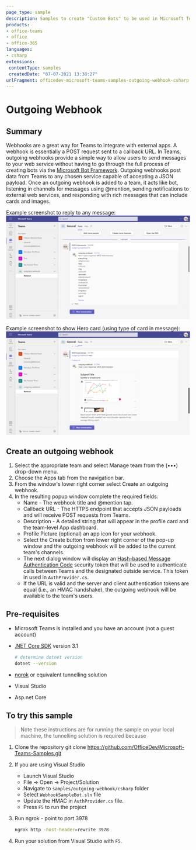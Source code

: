 ```yaml
---
page_type: sample
description: Samples to create "Custom Bots" to be used in Microsoft Teams.
products:
- office-teams
- office
- office-365
languages:
- csharp
extensions:
 contentType: samples
 createdDate: "07-07-2021 13:38:27"
urlFragment: officedev-microsoft-teams-samples-outgoing-webhook-csharp
---
```


# Outgoing Webhook

## Summary

Webhooks are a great way for Teams to integrate with external apps. A webhook is essentially a POST request sent to a callback URL. In Teams, outgoing webhooks provide a simple way to allow users to send messages to your web service without having to go through the full process of creating bots via the [Microsoft Bot Framework](https://dev.botframework.com/). Outgoing webhooks post data from Teams to any chosen service capable of accepting a JSON payload. Once an outgoing webhook is added to a team, it acts like bot, listening in channels for messages using @mention, sending notifications to external web services, and responding with rich messages that can include cards and images.

Example screenshot to reply to any message:
![Basic response](WebhookSampleBot/Images/response.png)

Example screenshot to show Hero card (using type of card in message):
![Hero card](WebhookSampleBot/Images/hero_card.png)

## Create an outgoing webhook

1. Select the appropriate team and select Manage team from the (•••) drop-down menu.
2. Choose the Apps tab from the navigation bar.
3. From the window's lower right corner select Create an outgoing webhook.
4. In the resulting popup window complete the required fields:
    - Name - The webhook title and @mention tap.
    - Callback URL - The HTTPS endpoint that accepts JSON payloads and will receive POST requests from Teams.
    - Description - A detailed string that will appear in the profile card and the team-level App dashboard.
    - Profile Picture (optional) an app icon for your webhook.
    - Select the Create button from lower right corner of the pop-up window and the outgoing webhook will be added to the current team's channels.
    - The next dialog window will display an [Hash-based Message Authentication Code](https://security.stackexchange.com/questions/20129/how-and-when-do-i-use-hmac/20301) security token that will be used to authenticate calls between Teams and the designated outside service. This token in used in `AuthProvider.cs`.
    - If the URL is valid and the server and client authentication tokens are equal (i.e., an HMAC handshake), the outgoing webhook will be available to the team's users.

## Pre-requisites

- Microsoft Teams is installed and you have an account (not a guest account)
- [.NET Core SDK](https://dotnet.microsoft.com/download) version 3.1

  ```bash
  # determine dotnet version
  dotnet --version
  ```
- [ngrok](https://ngrok.com/) or equivalent tunnelling solution

- Visual Studio

- Asp.net Core

## To try this sample

> Note these instructions are for running the sample on your local machine, the tunnelling solution is required because

1) Clone the repository
    git clone https://github.com/OfficeDev/Microsoft-Teams-Samples.git

1) If you are using Visual Studio
    - Launch Visual Studio
    - File -> Open -> Project/Solution
    - Navigate to `samples/outgoing-webhook/csharp` folder
    - Select `WebhookSampleBot.sln` file
    - Update the HMAC in `AuthProvider.cs` file.
    - Press `F5` to run the project

1) Run ngrok - point to port 3978
    ```bash
    ngrok http -host-header=rewrite 3978
    ```

1) Run your solution from Visual Studio with `F5`.


 



